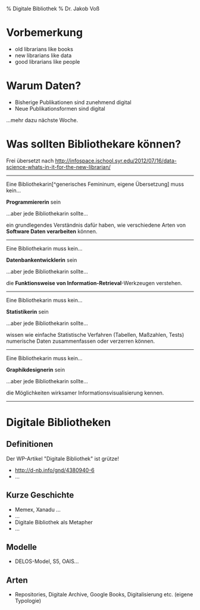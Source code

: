 % Digitale Bibliothek
% Dr. Jakob Voß

# Vorbemerkung

* old librarians like books
* new librarians like data
* good librarians like people

# Warum Daten?

* Bisherige Publikationen sind zunehmend digital
* Neue Publikationsformen sind digital

...mehr dazu nächste Woche.

# Was sollten Bibliothekare können?

Frei übersetzt nach
<http://infospace.ischool.syr.edu/2012/07/16/data-science-whats-in-it-for-the-new-librarian/>

---

Eine Bibliothekarin[^generisches Femininum, eigene Übersetzung] muss kein...

**Programmiererin** sein

...aber jede Bibliothekarin sollte... 

ein grundlegendes Verständnis dafür haben, wie verschiedene Arten von
**Software Daten verarbeiten** können.

---

Eine Bibliothekarin muss kein...

**Datenbankentwicklerin** sein

...aber jede Bibliothekarin sollte... 

die **Funktionsweise von Information-Retrieval**-Werkzeugen verstehen.

---

Eine Bibliothekarin muss kein...

**Statistikerin** sein

...aber jede Bibliothekarin sollte... 

wissen wie einfache Statistische Verfahren (Tabellen, Maßzahlen, Tests)
numerische Daten zusammenfassen oder verzerren können.

---

Eine Bibliothekarin muss kein...

**Graphikdesignerin** sein

...aber jede Bibliothekarin sollte... 

die Möglichkeiten wirksamer Informationsvisualisierung kennen.

----

# Digitale Bibliotheken

## Definitionen

Der WP-Artikel "Digitale Bibliothek" ist grütze!

* http://d-nb.info/gnd/4380940-6
* ...

## Kurze Geschichte

* Memex, Xanadu ...
* ...
* Digitale Bibliothek als Metapher
* ...

## Modelle 

* DELOS-Model, S5, OAIS...

## Arten

* Repositories, Digitale Archive, Google Books, Digitalisierung etc. (eigene
  Typologie)

